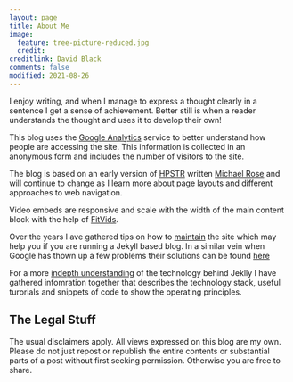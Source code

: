 ```yaml
---
layout: page
title: About Me
image:
  feature: tree-picture-reduced.jpg
  credit:
creditlink: David Black
comments: false
modified: 2021-08-26
---
```


<p>
I enjoy writing, and when I manage to express a thought clearly in a sentence I get a sense of achievement. Better still is when a reader understands the thought and uses it to develop their own!
</p>

This blog uses the <a href="http://www.google.co.uk/analytics/">Google Analytics</a> service to better understand how people are accessing the site. This information is collected in an anonymous form and includes the number of visitors to the site.

The blog is based on an early version of [HPSTR](https://mademistakes.com/work/hpstr-jekyll-theme/) written [Michael Rose](https://mademistakes.com/about/) and will continue to change as I learn more about page layouts and different approaches to web navigation.

Video embeds are responsive and scale with the width of the main content block with the help of [FitVids](http://fitvidsjs.com/).

Over the years I ave gathered tips on how to [maintain](/assets/md/maintenance) the site which may help you if you are running a Jekyll based blog. In a similar vein when Google has thown up a few problems their solutions can be found [here](/assets/md/resolved-problems) 

For a more [indepth understanding](/assets/md/jekyll-notes) of the technology behind Jeklly I have gathered infomration together that describes the technology stack, useful turorials and snippets of code to show the operating principles.

<h2>The Legal Stuff</h2>

The usual disclaimers apply. All views expressed on this blog are my own. Please do not just repost or republish the entire contents or substantial parts of a post without first seeking permission. Otherwise you are free to share.
